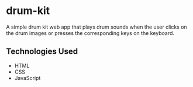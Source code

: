 # drum-kit
 
A simple drum kit web app that plays drum sounds when the user clicks on the drum images or presses the corresponding keys on the keyboard.

## Technologies Used

- HTML
- CSS
- JavaScript

